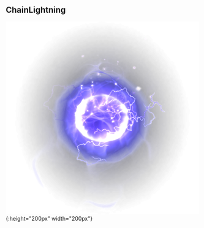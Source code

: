 ## ChainLightning

![image](https://raw.githubusercontent.com/nonemaw/ChainLightning/master/image/cl.png){:height="200px" width="200px"}
